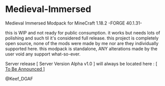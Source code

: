 # Medieval-Immersed
Medieval Immersed Modpack for MineCraft 1.18.2 -FORGE 40.1.31-

this is WIP and not ready for public consumption. it works but needs lots of polishing and such til it's considered full release.
this project is completely open source, none of the mods were made by me nor are they individually supported here.
this modpack is standalone, ANY alterations made by the user void any support what-so-ever.

Server release [ Server Version Alpha v1.0 ] will always be located here : [[ To Be Announced ]](https://www.dropbox.com/s/6uyqjwq5wh3rz0f/Medieval_Immersed_Server_%5BAlpha%20v1.0%5D.zip?dl=0)

@Keef_DGAF

